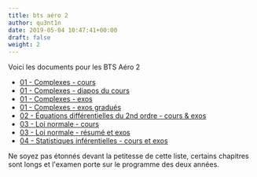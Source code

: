 ```yaml
---
title: bts aéro 2
author: qu3nt1n
date: 2019-05-04 10:47:41+00:00
draft: false
weight: 2
---
```



Voici les documents pour les BTS Aéro 2


* [01 - Complexes - cours](/uploads/maths/bts_aero_2/01-complexes-cours.pdf)
* [01 - Complexes - diapos du cours](/uploads/maths/bts_aero_2/01-complexes-diaporama.pdf)
* [01 - Complexes - exos](/uploads/maths/bts_aero_2/01-complexes-exos.pdf)
* [01 - Complexes - exos gradués](/uploads/maths/bts_aero_2/01-complexes-exos-progressifs.pdf)
* [02 - Équations différentielles du 2nd ordre - cours & exos](/uploads/maths/bts_aero_2/02-Equa_diff-second_ordre-cours_exos.pdf)
* [03 - Loi normale - cours](/uploads/maths/bts_aero_2/03-loi_normale_cours.pdf)
* [03 - Loi normale - résumé et exos](/uploads/maths/bts_aero_2/03_loi_normale_exos_problemes.pdf)
* [04 - Statistiques inférentielles - cours et exos](/uploads/maths/bts_aero_2/04-statistiques_inférentielles.pdf)



Ne soyez pas étonnés devant la petitesse de cette liste, certains chapitres
sont longs et l'examen porte sur le programme des deux années.
